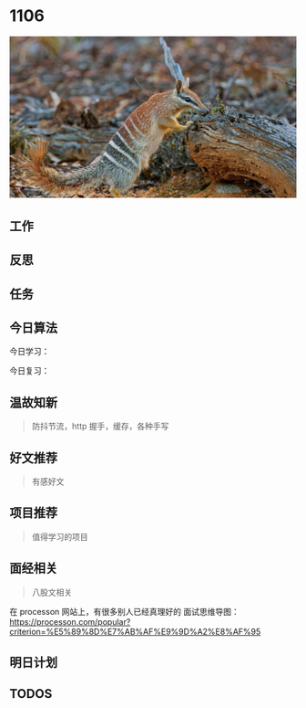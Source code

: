 
# 1106

![](./bg-imgs/1106.jpg)

## 工作

## 反思

## 任务


## 今日算法

今日学习：


今日复习：


## 温故知新
> 防抖节流，http 握手，缓存，各种手写


## 好文推荐
> 有感好文


## 项目推荐
> 值得学习的项目


## 面经相关
> 八股文相关

在 processon 网站上，有很多别人已经真理好的 面试思维导图：https://processon.com/popular?criterion=%E5%89%8D%E7%AB%AF%E9%9D%A2%E8%AF%95

## 明日计划


## TODOS